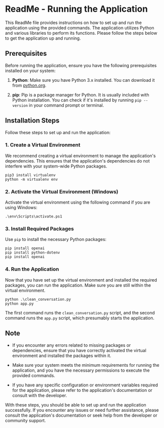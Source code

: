 # ReadMe - Running the Application

This ReadMe file provides instructions on how to set up and run the application using the provided commands. The application utilizes Python and various libraries to perform its functions. Please follow the steps below to get the application up and running.

## Prerequisites

Before running the application, ensure you have the following prerequisites installed on your system:

1. **Python**: Make sure you have Python 3.x installed. You can download it from [python.org](https://www.python.org/downloads/).

2. **pip**: Pip is a package manager for Python. It is usually included with Python installation. You can check if it's installed by running `pip --version` in your command prompt or terminal.

## Installation Steps

Follow these steps to set up and run the application:

### 1. Create a Virtual Environment

We recommend creating a virtual environment to manage the application's dependencies. This ensures that the application's dependencies do not interfere with your system-wide Python packages.

```shell
pip3 install virtualenv
python -m virtualenv env
```

### 2. Activate the Virtual Environment (Windows)

Activate the virtual environment using the following command if you are using Windows:

```shell
.\env\Scripts\activate.ps1
```

### 3. Install Required Packages

Use `pip` to install the necessary Python packages:

```shell
pip install openai
pip install python-dotenv
pip install openai
```

### 4. Run the Application

Now that you have set up the virtual environment and installed the required packages, you can run the application. Make sure you are still within the virtual environment.

```shell
python .\clean_conversation.py
python app.py
```

The first command runs the `clean_conversation.py` script, and the second command runs the `app.py` script, which presumably starts the application.

## Note

- If you encounter any errors related to missing packages or dependencies, ensure that you have correctly activated the virtual environment and installed the packages within it.

- Make sure your system meets the minimum requirements for running the application, and you have the necessary permissions to execute the provided commands.

- If you have any specific configuration or environment variables required for the application, please refer to the application's documentation or consult with the developer.

With these steps, you should be able to set up and run the application successfully. If you encounter any issues or need further assistance, please consult the application's documentation or seek help from the developer or community support.